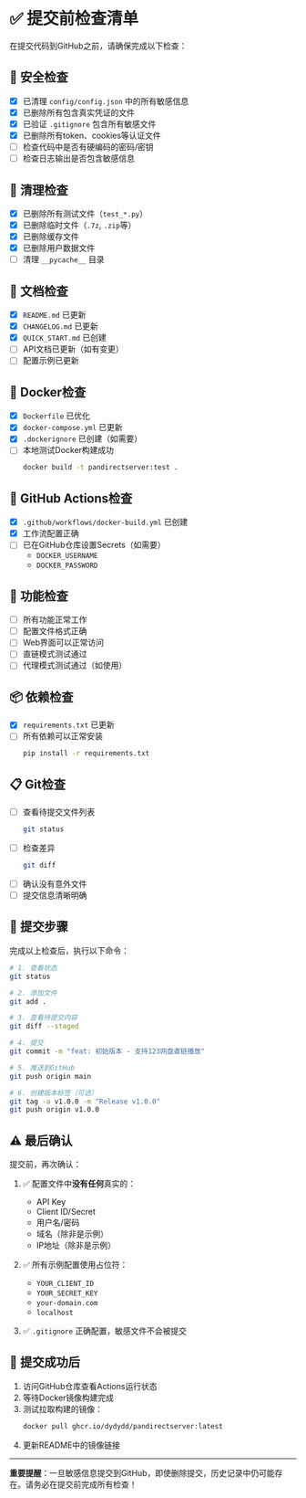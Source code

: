 # ✅ 提交前检查清单

在提交代码到GitHub之前，请确保完成以下检查：

## 🔐 安全检查

- [x] 已清理 `config/config.json` 中的所有敏感信息
- [x] 已删除所有包含真实凭证的文件
- [x] 已验证 `.gitignore` 包含所有敏感文件
- [x] 已删除所有token、cookies等认证文件
- [ ] 检查代码中是否有硬编码的密码/密钥
- [ ] 检查日志输出是否包含敏感信息

## 🧹 清理检查

- [x] 已删除所有测试文件（`test_*.py`）
- [x] 已删除临时文件（`.7z`, `.zip`等）
- [x] 已删除缓存文件
- [x] 已删除用户数据文件
- [ ] 清理 `__pycache__` 目录

## 📝 文档检查

- [x] `README.md` 已更新
- [x] `CHANGELOG.md` 已更新
- [x] `QUICK_START.md` 已创建
- [ ] API文档已更新（如有变更）
- [ ] 配置示例已更新

## 🐳 Docker检查

- [x] `Dockerfile` 已优化
- [x] `docker-compose.yml` 已更新
- [x] `.dockerignore` 已创建（如需要）
- [ ] 本地测试Docker构建成功
  ```bash
  docker build -t pandirectserver:test .
  ```

## 🔧 GitHub Actions检查

- [x] `.github/workflows/docker-build.yml` 已创建
- [x] 工作流配置正确
- [ ] 已在GitHub仓库设置Secrets（如需要）
  - `DOCKER_USERNAME`
  - `DOCKER_PASSWORD`

## 🎯 功能检查

- [ ] 所有功能正常工作
- [ ] 配置文件格式正确
- [ ] Web界面可以正常访问
- [ ] 直链模式测试通过
- [ ] 代理模式测试通过（如使用）

## 📦 依赖检查

- [x] `requirements.txt` 已更新
- [ ] 所有依赖可以正常安装
  ```bash
  pip install -r requirements.txt
  ```

## 📋 Git检查

- [ ] 查看待提交文件列表
  ```bash
  git status
  ```
- [ ] 检查差异
  ```bash
  git diff
  ```
- [ ] 确认没有意外文件
- [ ] 提交信息清晰明确

## 🚀 提交步骤

完成以上检查后，执行以下命令：

```bash
# 1. 查看状态
git status

# 2. 添加文件
git add .

# 3. 查看待提交内容
git diff --staged

# 4. 提交
git commit -m "feat: 初始版本 - 支持123网盘直链播放"

# 5. 推送到GitHub
git push origin main

# 6. 创建版本标签（可选）
git tag -a v1.0.0 -m "Release v1.0.0"
git push origin v1.0.0
```

## ⚠️ 最后确认

提交前，再次确认：

1. ✅ 配置文件中**没有任何**真实的：
   - API Key
   - Client ID/Secret
   - 用户名/密码
   - 域名（除非是示例）
   - IP地址（除非是示例）

2. ✅ 所有示例配置使用占位符：
   - `YOUR_CLIENT_ID`
   - `YOUR_SECRET_KEY`
   - `your-domain.com`
   - `localhost`

3. ✅ `.gitignore` 正确配置，敏感文件不会被提交

## 🎉 提交成功后

1. 访问GitHub仓库查看Actions运行状态
2. 等待Docker镜像构建完成
3. 测试拉取构建的镜像：
   ```bash
   docker pull ghcr.io/dydydd/pandirectserver:latest
   ```
4. 更新README中的镜像链接

---

**重要提醒**：一旦敏感信息提交到GitHub，即使删除提交，历史记录中仍可能存在。请务必在提交前完成所有检查！

